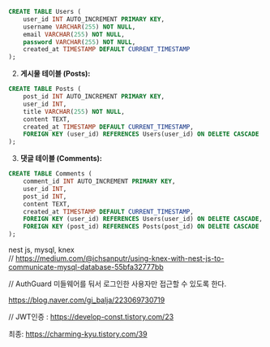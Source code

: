 ```sql
CREATE TABLE Users (
    user_id INT AUTO_INCREMENT PRIMARY KEY,
    username VARCHAR(255) NOT NULL,
    email VARCHAR(255) NOT NULL,
    password VARCHAR(255) NOT NULL,
    created_at TIMESTAMP DEFAULT CURRENT_TIMESTAMP
);
```

2. **게시물 테이블 (Posts):**

```sql
CREATE TABLE Posts (
    post_id INT AUTO_INCREMENT PRIMARY KEY,
    user_id INT,
    title VARCHAR(255) NOT NULL,
    content TEXT,
    created_at TIMESTAMP DEFAULT CURRENT_TIMESTAMP,
    FOREIGN KEY (user_id) REFERENCES Users(user_id) ON DELETE CASCADE
);
```

3. **댓글 테이블 (Comments):**

```sql
CREATE TABLE Comments (
    comment_id INT AUTO_INCREMENT PRIMARY KEY,
    user_id INT,
    post_id INT,
    content TEXT,
    created_at TIMESTAMP DEFAULT CURRENT_TIMESTAMP,
    FOREIGN KEY (user_id) REFERENCES Users(user_id) ON DELETE CASCADE,
    FOREIGN KEY (post_id) REFERENCES Posts(post_id) ON DELETE CASCADE
);
```

nest js, mysql, knex  
// https://medium.com/@ichsanputr/using-knex-with-nest-js-to-communicate-mysql-database-55bfa32777bb

// AuthGuard 미들웨어를 둬서 로그인한 사용자만 접근할 수 있도록 한다.

https://blog.naver.com/gi_balja/223069730719

// JWT인증 : https://develop-const.tistory.com/23

최종: https://charming-kyu.tistory.com/39
